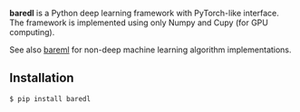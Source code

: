 **baredl** is a Python deep learning framework with PyTorch-like interface. The framework is implemented using only Numpy and Cupy (for GPU computing). 

See also [bareml](https://github.com/shotahorii/bareml) for non-deep machine learning algorithm implementations.

## Installation 
```
$ pip install baredl
```